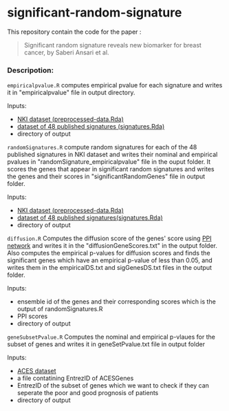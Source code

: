 # significant-random-signature


This repository contain the code for the paper :
> Significant random signature reveals new biomarker for breast cancer, by Saberi Ansari et al.

<h3>Descripotion:</h3>

```empiricalpvalue.R```
computes empirical pvalue for each signature and writes it in "empiricalpvalue" file in output directory.

Inputs:

- [NKI dataset (preprocessed-data.Rda)](https://journals.plos.org/ploscompbiol/article?id=10.1371/journal.pcbi.1002240#s5)
- [dataset of 48 published signatures (signatures.Rda)](https://journals.plos.org/ploscompbiol/article?id=10.1371/journal.pcbi.1002240#s5)
- directory of output


```randomSignatures.R```
compute random signatures for each of the 48 published signatures in NKI dataset and writes their nominal and empirical pvalues in "randomSignature_empiricalpvalue" file in the ouput folder. It scores the genes that  appear in significant random signatures and writes the genes and their scores in "significantRandomGenes" file in output folder.

Inputs:

- [NKI dataset (preprocessed-data.Rda)](https://journals.plos.org/ploscompbiol/article?id=10.1371/journal.pcbi.1002240#s5)
- [dataset of 48 published signatures(signatures.Rda)](https://journals.plos.org/ploscompbiol/article?id=10.1371/journal.pcbi.1002240#s5)
- directory of output


```diffusion.R```
Computes the diffusion score of the genes' score using [PPI network](https://we.tl/t-bLmPnAwgsa) and writes it in the "diffusionGeneScores.txt" in the output folder. Also computes the empirical p-values for diffusion scores and finds the significant genes which have an empirical p-value of less than 0.05, and writes them in the empiricalDS.txt and sigGenesDS.txt files in the output folder.

Inputs:

- ensemble id of the genes and their corresponding scores which is the output of randomSignatures.R
- PPI scores 
- directory of output


```geneSubsetPvalue.R```
Computes the nominal and empirical p-vlaues for the subset of genes and writes it in geneSetPvalue.txt file in output folder

Inputs:

- [ACES dataset](https://www.ncbi.nlm.nih.gov/pmc/articles/PMC3870302/)
- a file contatining EntrezID of ACESGenes
- EntrezID of the subset of genes which we want to check if they can seperate the poor and good prognosis of patients
- directory of output

